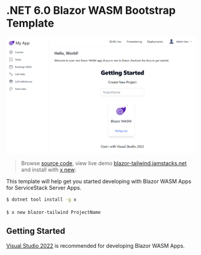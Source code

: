 
# .NET 6.0 Blazor WASM Bootstrap Template

[![](https://raw.githubusercontent.com/ServiceStack/Assets/master/csharp-templates/blazor-tailwind.png)](https://blazor-tailwind.jamstacks.net)

> Browse [source code](https://github.com/NetCoreTemplates/blazor-tailwind), view live demo [blazor-tailwind.jamstacks.net](https://blazor-tailwind.jamstacks.net) and install with [x new](https://docs.servicestack.net/dotnet-new):

This template will help get you started developing with Blazor WASM Apps for ServiceStack Server Apps.

```bash
$ dotnet tool install -g x

$ x new blazor-tailwind ProjectName
```

## Getting Started

[Visual Studio 2022](https://visualstudio.microsoft.com/launch/) is recommended for developing Blazor WASM Apps.
